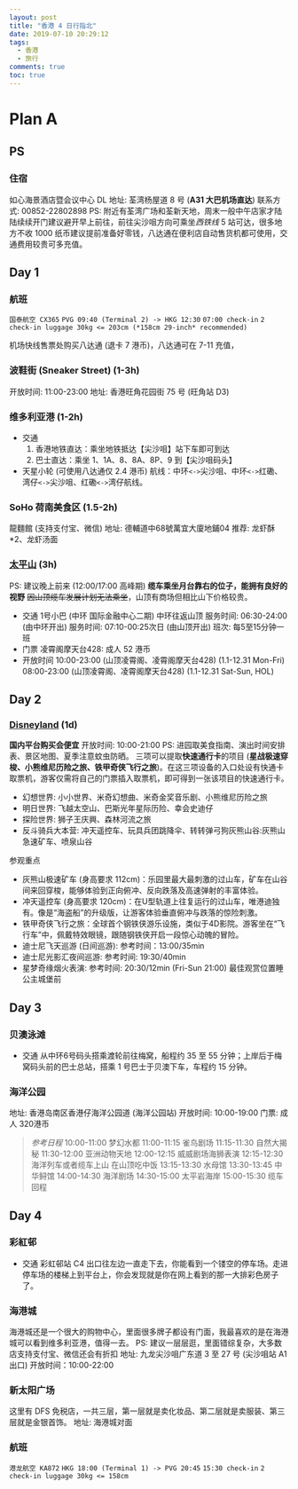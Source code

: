 ```yaml
---
layout: post
title: "香港 4 日行指北"
date: 2019-07-10 20:29:12
tags:
  - 香港
  - 旅行
comments: true
toc: true
---
```


# Plan A

## PS

### 住宿

如心海景酒店暨会议中心 DL
地址: 荃湾杨屋道 8 号 (**A31 大巴机场直达**)
联系方式: 00852-22802898
PS: 附近有荃湾广场和荃新天地，周末一般中午店家才陆陆续续开门建议避开早上前往，前往尖沙咀方向可乘坐*西铁线* 5 站可达，很多地方不收 1000 纸币建议提前准备好零钱，八达通在便利店自动售货机都可使用，交通费用较贵可多充值。

## Day 1

### 航班

`国泰航空 CX365`
`PVG 09:40 (Terminal 2) -> HKG 12:30`
`07:00 check-in`
`2 check-in luggage 30kg <= 203cm (*158cm 29-inch* recommended)`

机场快线售票处购买八达通 (退卡 7 港币)，八达通可在 7-11 充值，

### 波鞋街 (Sneaker Street) (1-3h)

开放时间: 11:00-23:00
地址: 香港旺角花园街 75 号 (旺角站 D3)

### 维多利亚港 (1-2h)

- 交通
  1. 香港地铁直达：乘坐地铁抵达【尖沙咀】站下车即可到达
  2. 巴士直达：乘坐 1、1A、8、8A、8P、9 到【尖沙咀码头】
- 天星小轮 (可使用八达通仅 2.4 港币)
  航线：中环`<->`尖沙咀、中环`<->`红磡、湾仔`<->`尖沙咀、红磡`<->`湾仔航线。

### SoHo 荷南美食区 (1.5-2h)
龍麵館 (支持支付宝、微信)
地址: 德輔道中68號萬宜大廈地鋪04
推荐: 龙虾酥*2、龙虾汤面

### [太平山](https://www.thepeak.com.hk/zh-hans) (3h)

PS: 建议晚上前来 (12:00/17:00 高峰期) **缆车乘坐月台靠右的位子，能拥有良好的视野** ~~因山顶缆车发展计划无法乘坐~~，山顶有商场但相比山下价格较贵。

- 交通
    1号小巴 (中环 国际金融中心二期) 中环往返山顶
    服务时间: 06:30-24:00 (由中环开出)
    服务时间: 07:10-00:25次日 (由山顶开出)
    班次: 每5至15分钟一班
- 门票
    凌霄阁摩天台428: 成人 52 港币
- 开放时间
    10:00-23:00 (山顶凌霄阁、凌霄阁摩天台428) (1.1-12.31 Mon-Fri)
    08:00-23:00 (山顶凌霄阁、凌霄阁摩天台428) (1.1-12.31 Sat-Sun, HOL)

## Day 2

### [Disneyland](https://www.hongkongdisneyland.com/zh-cn/book/general-tickets) (1d)

**国内平台购买会便宜**
开放时间: 10:00-21:00
PS: 进园取美食指南、演出时间安排表、景区地图、夏季注意蚊虫防晒。
三项可以提取**快速通行卡**的项目 (**星战极速穿梭、小熊维尼历险之旅、铁甲奇侠飞行之旅**)。在这三项设备的入口处设有快通卡取票机，游客仅需将自己的门票插入取票机，即可得到一张该项目的快速通行卡。

- 幻想世界: 小小世界、米奇幻想曲、米奇金奖音乐剧、小熊维尼历险之旅
- 明日世界: 飞越太空山、巴斯光年星际历险、幸会史迪仔
- 探险世界: 狮子王庆興、森林河流之旅
- 反斗骑兵大本营: 冲天遥控车、玩具兵团跳降伞、转转弹弓狗灰熊山谷:灰熊山急速矿车、喷泉山谷

参观重点

- 灰熊山极速矿车 (身高要求 112cm)：乐园里最大最刺激的过山车，矿车在山谷间来回穿梭，能够体验到正向俯冲、反向跌落及高速弹射的丰富体验。
- 冲天遥控车 (身高要求 120cm)：在U型轨道上往复运行的过山车，唯港迪独有。像是“海盗船”的升级版，让游客体验垂直俯冲与跌落的惊险刺激。
- 铁甲奇侠飞行之旅：全球首个钢铁侠游乐设施，类似于4D影院。游客坐在“飞行车”中，佩戴特效眼镜，跟随钢铁侠开启一段惊心动魄的冒险。
- 迪士尼飞天巡游 (日间巡游): 参考时间：13:00/35min
- 迪士尼光影汇夜间巡游: 参考时间: 19:30/40min
- 星梦奇缘烟火表演: 参考时间: 20:30/12min (Fri-Sun 21:00) 最佳观赏位置睡公主城堡前

## Day 3

### 贝澳泳滩

- 交通
    从中环6号码头搭乘渡轮前往梅窝，船程约 35 至 55 分钟；上岸后于梅窝码头前的巴士总站，搭乘 1 号巴士于贝澳下车，车程约 15 分钟。

### 海洋公园

地址: 香港岛南区香港仔海洋公园道 (海洋公园站)
开放时间: 10:00-19:00
门票: 成人 320港币

> *参考日程*
> 10:00-11:00 梦幻水都
> 11:00-11:15 雀鸟剧场
> 11:15-11:30 自然大揭秘
> 11:30-12:00 亚洲动物天地
> 12:00-12:15 威威剧场海狮表演
> 12:15-12:30 海洋列车或者缆车上山
> 在山顶吃中饭
> 13:15-13:30 水母馆
> 13:30-13:45 中华鲟馆
> 14:00-14:30 海洋剧场
> 14:30-15:00 太平岩海岸
> 15:00-15:30 缆车回程

## Day 4

### 彩紅邨

- 交通
    彩虹邨站 C4 出口往左边一直走下去，你能看到一个镂空的停车场。走进停车场的楼梯上到平台上，你会发现就是你在网上看到的那一大排彩色房子了。

### 海港城

海港城还是一个很大的购物中心，里面很多牌子都设有门面，我最喜欢的是在海港城可以看到维多利亚港，值得一去。
PS: 建议一层层逛，里面错综复杂，大多数店支持支付宝、微信还会有折扣
地址: 九龙尖沙咀广东道 3 至 27 号 (尖沙咀站 A1 出口)
开放时间：10:00-22:00

### 新太阳广场

这里有 DFS 免税店，一共三层，第一层就是卖化妆品、第二层就是卖服装、第三层就是金银首饰。
地址: 海港城对面

### 航班

`港龙航空 KA872`
`HKG 18:00 (Terminal 1) -> PVG 20:45`
`15:30 check-in`
`2 check-in luggage 30kg <= 158cm`
